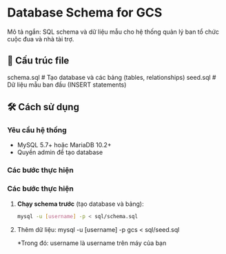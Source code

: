 # Database Schema for GCS

Mô tả ngắn: SQL schema và dữ liệu mẫu cho hệ thống quản lý ban tổ chức cuộc đua và nhà tài trợ.

## 📁 Cấu trúc file
schema.sql # Tạo database và các bảng (tables, relationships)
seed.sql # Dữ liệu mẫu ban đầu (INSERT statements)

## 🛠 Cách sử dụng
### Yêu cầu hệ thống
- MySQL 5.7+ hoặc MariaDB 10.2+
- Quyền admin để tạo database

### Các bước thực hiện
### Các bước thực hiện
1. **Chạy schema trước** (tạo database và bảng):
   ```bash
   mysql -u [username] -p < sql/schema.sql
2. Thêm dữ liệu:
   mysql -u [username] -p gcs < sql/seed.sql

   *Trong đó: username là username trên máy của bạn
